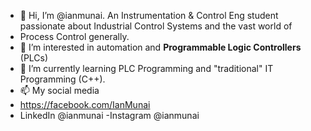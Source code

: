 - 👋 Hi, I’m @ianmunai. An Instrumentation & Control Eng student passionate about Industrial Control Systems and the vast world of 
- Process Control generally.
- 👀 I’m interested in automation and **Programmable Logic Controllers** (PLCs)
- 🌱 I’m currently learning  PLC Programming and "traditional" IT Programming (C++).
- 📫 My social media 
- https://facebook.com/IanMunai
- LinkedIn @ianmunai
-Instagram @ianmunai
